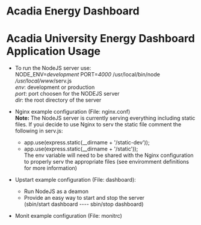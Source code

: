 Acadia Energy Dashboard
=======================
Acadia University Energy Dashboard Application
Usage
=====
  - To run the NodeJS server use:<br/> 
      NODE_ENV=<i>development</i> PORT=<i>4000</i> /usr/local/bin/node <i>/usr/local/www</i>/serv.js <br/>
      <i>env</i>: development or production <br/>
      <i>port</i>: port choosen for the NODEJS server <br/>
      <i>dir</i>: the root directory of the server <br/>

  - Nginx example configuration (File: nginx.conf)<br/> 
    <b>Note:</b> The NodeJS server is currently serving everything including static files. If youi decide to use Nginx to       serv the static file comment the following in serv.js: <br/>
      - app.use(express.static(__dirname + '/static-dev')); <br/>
      - app.use(express.static(__dirname + '/static'));<br/>
    The env variable will need to be shared with the Nginx configuration to properly serv the appropriate files (see          enviromment definitions for more information) <br/>

  - Upstart example configuration (File: dashboard):<br/>
      - Run NodeJS as a deamon<br/>
      - Provide an easy way to start and stop the server<br/>
        (sbin/start dashboard ---- sbin/stop dashboard)<br/>

  - Monit example configuration (File: monitrc)
